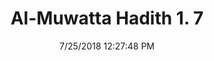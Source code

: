 ---
title        : "Al-Muwatta Hadith 1. 7"
date         : 7/25/2018 12:27:48 PM
draft        : false
type         : "hadith"
layout       : "hadith"
BookCode     : "AMH"
VolumeNumber : "1"
HadithNumber : "7"
categories  :  ["Prayer Time - The Times of Prayer"]
---